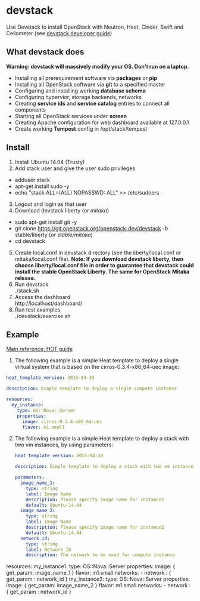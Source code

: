 # devstack
Use Devstack to install OpenStack with Neutron, Heat, Cinder, Swift and Ceilometer (see [devstack developer guide](http://docs.openstack.org/developer/devstack/))

## What devstack does
**Warning: devstack will massively modify your OS. Don't run on a laptop.**
* Installing all prerequirement software via **packages** or **pip**
* Installing all OpenStack software via **git** to a specified master
* Configuring and installing working **database schema**
* Configuring hypervior, storage backends, networks
* Creating **service ids** and **service catalog** entries to connect all components
* Starting all OpenStack services under **screen**
* Creating Apache configuration for web dashboard available at 127.0.0.1
* Creats working **Tempest** config in /opt/stack/tempest

## Install
1. Install Ubuntu 14.04 (Trusty)
2. Add stack user and give the user sudo privileges
  * adduser stack
  * apt-get install sudo -y
  * echo "stack ALL=(ALL) NOPASSWD: ALL" >> /etc/sudoers
3. Logout and login as that user
4. Download devstack liberty (*or mitaka*)
  * sudo apt-get install git -y
  * git clone https://git.openstack.org/openstack-dev/devstack -b stable/liberty  (*or stable/mitaka*)
  * cd devstack
5. Create local.conf in devstack directory (see the liberty/local.conf or mitaka/local.conf file). **Note: If you download devstack liberty, then choose liberty/local.conf file in order to guarantee that devstack could install the stable OpenStack Liberty. The same for OpenStack Mitaka release.**
6. Run devstack <br>
  ./stack.sh
7. Access the dashboard <br>
  http://localhost/dashboard/
8. Run test examples <br>
  ./devstack/exercise.sh

## Example 
[Main reference: HOT guide](http://docs.openstack.org/developer/heat/template_guide/hot_guide.html)<br>

1. The following example is a simple Heat template to deploy a single virtual system that is based on the cirros-0.3.4-x86_64-uec image:<br>

  ```yaml
  heat_template_version: 2015-04-30 

  description: Simple template to deploy a single compute instance

  resources:
    my_instance:
      type: OS::Nova::Server
      properties:
        image: cirros-0.3.4-x86_64-uec
        flavor: m1.small
  ```
2. The following example is a simple Heat template to deploy a stack with two vm instances, by using parameters:<br>
 
	```yaml
	heat_template_version: 2015-04-30 

	description: Simple template to deploy a stack with two vm instances

	parameters:
	  image_name_1: 
	    type: string 
	    label: Image Name 
	    description: Please specify image name for instance1 
	    default: Ubuntu-14.04
	  image_name_2: 
	    type: string 
	    label: Image Name 
	    description: Please specify image name for instance2 
	    default: Ubuntu-14.04
	  network_id:
	    type: string
	    label: Network ID
	    description: The network to be used for compute instance

  resources: 
    my_instance1: 
      type: OS::Nova::Server 
      properties: 
        image: { get_param: image_name_1 } 
        flavor: m1.small 
        networks:
          - network : { get_param : network_id }
    my_instance2: 
      type: OS::Nova::Server 
      properties: 
        image: { get_param: image_name_2 } 
        flavor: m1.small
        networks:
          - network : { get_param : network_id }
  ```
